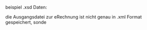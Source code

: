 beispiel .xsd Daten:

die Ausgangsdatei zur eRechnung ist nicht genau in .xml Format gespeichert, sonde